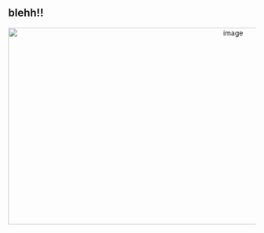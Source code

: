 ## blehh!!
 </p>
<p align="center">
<img width="900" height="400" alt="image" src="https://github.com/user-attachments/assets/9a67263a-c833-46e9-b423-5cd3d8832a46" />




 











